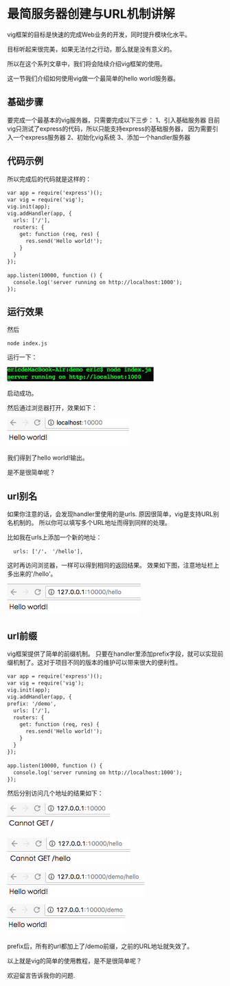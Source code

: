 # 最简服务器创建与URL机制讲解

vig框架的目标是快速的完成Web业务的开发，同时提升模块化水平。

目标听起来很完美，如果无法付之行动，那么就是没有意义的。

所以在这个系列文章中，我们将会陆续介绍vig框架的使用。

这一节我们介绍如何使用vig做一个最简单的hello world服务器。

## 基础步骤
要完成一个最基本的vig服务器，只需要完成以下三步：
1、引入基础服务器
目前vig只测试了express的代码，所以只能支持express的基础服务器，
因为需要引入一个express服务器
2、初始化vig系统
3、添加一个handler服务器

## 代码示例

所以完成后的代码就是这样的：

```node
var app = require('express')();
var vig = require('vig');
vig.init(app);
vig.addHandler(app, {
  urls: ['/'],
  routers: {
    get: function (req, res) {
      res.send('Hello world!');
    }
  }
});

app.listen(10000, function () {
  console.log('server running on http://localhost:1000');
});

```

## 运行效果

然后

```
node index.js
```

运行一下：

![](./server.png)


启动成功。

然后通过浏览器打开，效果如下：

![](./browser.png)


我们得到了hello world!输出。

是不是很简单呢？

## url别名

如果你注意的话，会发现handler里使用的是urls.
原因很简单，vig是支持URL别名机制的。
所以你可以填写多个URL地址而得到同样的处理。

比如我在urls上添加一个新的地址：
```
  urls: ['/'， '/hello'],
```
这时再访问浏览器，一样可以得到相同的返回结果。
效果如下图，注意地址栏上多出来的'/hello'。

![](./browser-1.png)



## url前缀

vig框架提供了简单的前缀机制。
只要在handler里添加prefix字段，就可以实现前缀机制了。这对于项目不同的版本的维护可以带来很大的便利性。

```node
var app = require('express')();
var vig = require('vig');
vig.init(app);
vig.addHandler(app, {
prefix: '/demo',
  urls: ['/'],
  routers: {
    get: function (req, res) {
      res.send('Hello world!');
    }
  }
});

app.listen(10000, function () {
  console.log('server running on http://localhost:1000');
});

```

然后分别访问几个地址的结果如下：

![](./prefix/1.png)

![](./prefix/2.png)

![](./prefix/3.png)

![](./prefix/4.png)

prefix后，所有的url都加上了/demo前缀，之前的URL地址就失效了。

以上就是vig的简单的使用教程，是不是很简单呢？

欢迎留言告诉我你的问题.



